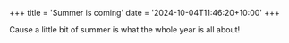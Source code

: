 +++
title = 'Summer is coming'
date = '2024-10-04T11:46:20+10:00'
+++

Cause a little bit of summer is what the whole year is all about!
